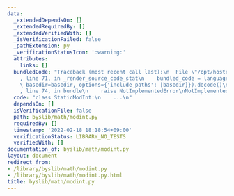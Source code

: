 ```yaml
---
data:
  _extendedDependsOn: []
  _extendedRequiredBy: []
  _extendedVerifiedWith: []
  _isVerificationFailed: false
  _pathExtension: py
  _verificationStatusIcon: ':warning:'
  attributes:
    links: []
  bundledCode: "Traceback (most recent call last):\n  File \"/opt/hostedtoolcache/Python/3.10.2/x64/lib/python3.10/site-packages/onlinejudge_verify/documentation/build.py\"\
    , line 71, in _render_source_code_stat\n    bundled_code = language.bundle(stat.path,\
    \ basedir=basedir, options={'include_paths': [basedir]}).decode()\n  File \"/opt/hostedtoolcache/Python/3.10.2/x64/lib/python3.10/site-packages/onlinejudge_verify/languages/python.py\"\
    , line 74, in bundle\n    raise NotImplementedError\nNotImplementedError\n"
  code: "class StaticModInt:\n    ...\n"
  dependsOn: []
  isVerificationFile: false
  path: byslib/math/modint.py
  requiredBy: []
  timestamp: '2022-02-18 18:18:54+09:00'
  verificationStatus: LIBRARY_NO_TESTS
  verifiedWith: []
documentation_of: byslib/math/modint.py
layout: document
redirect_from:
- /library/byslib/math/modint.py
- /library/byslib/math/modint.py.html
title: byslib/math/modint.py
---
```

